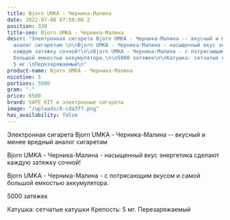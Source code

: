```yaml
---
title: Bjorn UMKA - Черника-Малина
date: 2022-07-08 07:50:00 Z
position: 339
title-seo: Bjorn UMKA - Черника-Малина
descr: "Электронная сигарета Bjorn UMKA - Черника-Малина -- вкусный и менее вредный
  аналог сигаретам \n\nBjorn UMKA - Черника-Малина - насыщенный вкус энергетика сделают
  каждую затяжку сочной!\n\nBjorn UMKA - Черника-Малина - с потрясающим вкусом и самой
  большой емкостью аккумулятора.\n\n5000 затяжек\n\nКатушка: сетчатые катушки\nКрепость:
  5 мг.\nПерезаряжаемый\n"
product-name: Bjorn UMKA - Черника-Малина
nicotine: 5
portions: 5000
gram: "-"
price: 6500
brand: VAPE KIT и электронные сигареты
image: "/uploads/8-cda3f7.png"
has_availability: false
---
```


Электронная сигарета Bjorn UMKA - Черника-Малина -- вкусный и менее вредный аналог сигаретам 

Bjorn UMKA - Черника-Малина - насыщенный вкус энергетика сделают каждую затяжку сочной!

Bjorn UMKA - Черника-Малина - с потрясающим вкусом и самой большой емкостью аккумулятора.

5000 затяжек

Катушка: сетчатые катушки
Крепость: 5 мг.
Перезаряжаемый
